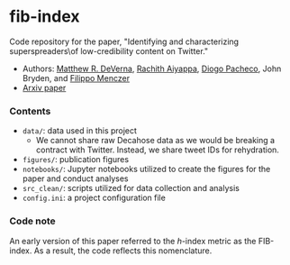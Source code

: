 # fib-index

Code repository for the paper, "Identifying and characterizing superspreaders\\of low-credibility content on Twitter."
- Authors: [Matthew R. DeVerna](https://www.matthewdeverna.com), [Rachith Aiyappa](https://rachithaiyappa.github.io/), [Diogo Pacheco](https://computerscience.exeter.ac.uk/staff/dp503?sm=dp503), John Bryden, and [Filippo Menczer](https://cnets.indiana.edu/fil/)
- [Arxiv paper](https://doi.org/10.48550/arXiv.2207.09524)

### Contents
- `data/`: data used in this project
    - We cannot share raw Decahose data as we would be breaking a contract with Twitter. Instead, we share tweet IDs for rehydration.
- `figures/`: publication figures
- `notebooks/`: Jupyter notebooks utilized to create the figures for the paper and conduct analyses
- `src_clean/`: scripts utilized for data collection and analysis
- `config.ini`: a project configuration file


### Code note
An early version of this paper referred to the $h$-index metric as the FIB-index.
As a result, the code reflects this nomenclature.